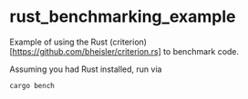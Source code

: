 # rust_benchmarking_example

Example of using the Rust (criterion)[https://github.com/bheisler/criterion.rs] to benchmark code.

Assuming you had Rust installed, run via

```bash
cargo bench
```
